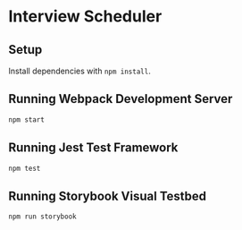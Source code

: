 # Interview Scheduler

## Setup

Install dependencies with `npm install`.

## Running Webpack Development Server

```sh
npm start
```

## Running Jest Test Framework

```sh
npm test
```

## Running Storybook Visual Testbed

```sh
npm run storybook
```
<!-- v16
delete babel
delete sass
install 
add .env = true
install sass
add env.test = true>